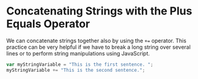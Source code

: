 # Concatenating Strings with the Plus Equals Operator

We can concatenate strings together also by using the `+=` operator.
This practice can be very helpful if we have to break a long string over several lines or to perform string manipulations using JavaScript.

```js
var myStringVariable = "This is the first sentence. ";
myStringVariable += "This is the second sentence.";
```
